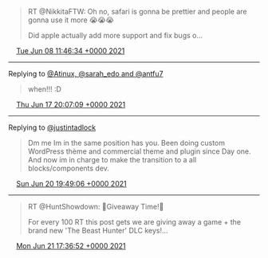 > RT @NikkitaFTW: Oh no, safari is gonna be prettier and people are gonna use it more 😭😭😭
>
> Did apple actually add more support and fix bugs o…

<img src="/media/tweet.ico" width="12" /> [Tue Jun 08 11:46:34 +0000 2021](https://twitter.com/eduplessis/status/1402230570827108353)

----

Replying to [@Atinux, @sarah_edo and @antfu7](https://twitter.com/Atinux/status/1405617267715493902)

> when!!!    :D

<img src="/media/tweet.ico" width="12" /> [Thu Jun 17 20:07:09 +0000 2021](https://twitter.com/eduplessis/status/1405618034501431304)

----

Replying to [@justintadlock](https://twitter.com/justintadlock/status/1406699013940912133)

> Dm me Im in the same position has you. Been doing custom WordPress thème and commercial theme and plugin since Day one. And now im in charge to make the transition to a all blocks/components dev.

<img src="/media/tweet.ico" width="12" /> [Sun Jun 20 19:49:06 +0000 2021](https://twitter.com/eduplessis/status/1406700654874214405)

----

> RT @HuntShowdown: 🎁Giveaway Time!🎁
>
> For every 100 RT this post gets we are giving away a game + the brand new 'The Beast Hunter' DLC keys!…

<img src="/media/tweet.ico" width="12" /> [Mon Jun 21 17:36:52 +0000 2021](https://twitter.com/eduplessis/status/1407029769238102021)